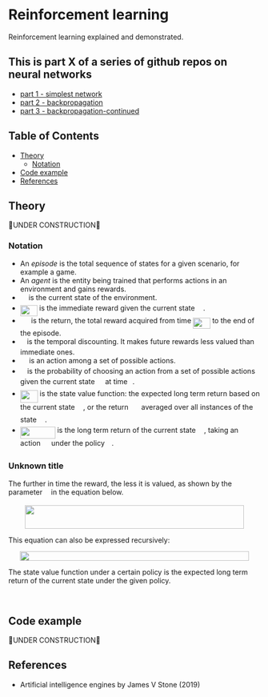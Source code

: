 # Reinforcement learning

Reinforcement learning explained and demonstrated. 

## This is part X of a series of github repos on neural networks

- [part 1 - simplest network](https://github.com/gokadin/ai-simplest-network)
- [part 2 - backpropagation](https://github.com/gokadin/ai-backpropagation)
- [part 3 - backpropagation-continued](https://github.com/gokadin/ai-backpropagation-continued)

## Table of Contents

- [Theory](#theory)
  - [Notation](#notation)
- [Code example](#code-example)
- [References](#references)

## Theory

🚧UNDER CONSTRUCTION🚧

### Notation

- An *episode* is the total sequence of states for a given scenario, for example a game. 
- An *agent* is the entity being trained that performs actions in an environment and gains rewards. 
- <img src="/tex/1f1c28e0a1b1708c6889fb006c886784.svg?invert_in_darkmode&sanitize=true" align=middle width=12.67127234999999pt height=14.15524440000002pt/> is the current state of the environment. 
- <img src="/tex/d69e88ed77551b6644e0498dcff34acd.svg?invert_in_darkmode&sanitize=true" align=middle width=34.09118789999999pt height=22.465723500000017pt/> is the immediate reward given the current state <img src="/tex/1f1c28e0a1b1708c6889fb006c886784.svg?invert_in_darkmode&sanitize=true" align=middle width=12.67127234999999pt height=14.15524440000002pt/>. 
- <img src="/tex/ab4745a27f0ed02fe9e696bcff9d032c.svg?invert_in_darkmode&sanitize=true" align=middle width=17.890435199999988pt height=22.465723500000017pt/> is the return, the total reward acquired from time <img src="/tex/90a730292ad140a4739bf15ec17aeed4.svg?invert_in_darkmode&sanitize=true" align=middle width=34.24649744999999pt height=21.18721440000001pt/> to the end of the episode. 
- <img src="/tex/11c596de17c342edeed29f489aa4b274.svg?invert_in_darkmode&sanitize=true" align=middle width=9.423880949999988pt height=14.15524440000002pt/> is the temporal discounting. It makes future rewards less valued than immediate ones. 
- <img src="/tex/9789555e5d8fa5de21171cc40c86d2cd.svg?invert_in_darkmode&sanitize=true" align=middle width=13.65494624999999pt height=14.15524440000002pt/> is an action among a set of possible actions. 
- <img src="/tex/f30fdded685c83b0e7b446aa9c9aa120.svg?invert_in_darkmode&sanitize=true" align=middle width=9.96010619999999pt height=14.15524440000002pt/> is the probability of choosing an action from a set of possible actions given the current state <img src="/tex/1f1c28e0a1b1708c6889fb006c886784.svg?invert_in_darkmode&sanitize=true" align=middle width=12.67127234999999pt height=14.15524440000002pt/> at time <img src="/tex/4f4f4e395762a3af4575de74c019ebb5.svg?invert_in_darkmode&sanitize=true" align=middle width=5.936097749999991pt height=20.221802699999984pt/>. 
- <img src="/tex/aebccd7db45a7ed2bb7db612bc71d08f.svg?invert_in_darkmode&sanitize=true" align=middle width=34.83644339999999pt height=24.65753399999998pt/> is the state value function: the expected long term return based on the current state <img src="/tex/1f1c28e0a1b1708c6889fb006c886784.svg?invert_in_darkmode&sanitize=true" align=middle width=12.67127234999999pt height=14.15524440000002pt/>, or the return <img src="/tex/ab4745a27f0ed02fe9e696bcff9d032c.svg?invert_in_darkmode&sanitize=true" align=middle width=17.890435199999988pt height=22.465723500000017pt/> averaged over all instances of the state <img src="/tex/1f1c28e0a1b1708c6889fb006c886784.svg?invert_in_darkmode&sanitize=true" align=middle width=12.67127234999999pt height=14.15524440000002pt/>. 
- <img src="/tex/f70a068945814ff901edeb2c3d3a8ac1.svg?invert_in_darkmode&sanitize=true" align=middle width=69.97862684999998pt height=24.65753399999998pt/> is the long term return of the current state <img src="/tex/1f1c28e0a1b1708c6889fb006c886784.svg?invert_in_darkmode&sanitize=true" align=middle width=12.67127234999999pt height=14.15524440000002pt/>, taking an action <img src="/tex/9789555e5d8fa5de21171cc40c86d2cd.svg?invert_in_darkmode&sanitize=true" align=middle width=13.65494624999999pt height=14.15524440000002pt/>  under the policy <img src="/tex/f30fdded685c83b0e7b446aa9c9aa120.svg?invert_in_darkmode&sanitize=true" align=middle width=9.96010619999999pt height=14.15524440000002pt/>. 

### Unknown title

The further in time the reward, the less it is valued, as shown by the parameter <img src="/tex/11c596de17c342edeed29f489aa4b274.svg?invert_in_darkmode&sanitize=true" align=middle width=9.423880949999988pt height=14.15524440000002pt/> in the equation below. 

<p align="center"><img src="/tex/f280f6214782a7a38aad847d156ef626.svg?invert_in_darkmode&sanitize=true" align=middle width=437.4738026999999pt height=47.60747145pt/></p>

This equation can also be expressed recursively:

<p align="center"><img src="/tex/cc0cf65ffdd58d46e62d421fecf7f556.svg?invert_in_darkmode&sanitize=true" align=middle width=457.2646056pt height=18.312383099999998pt/></p>

The state value function under a certain policy is the expected long term return of the current state under the given policy. 

<p align="center"><img src="/tex/c7ee076f5276a440b47cb0503aa12b02.svg?invert_in_darkmode&sanitize=true" align=middle width=157.50334875pt height=16.438356pt/></p>

## Code example

🚧UNDER CONSTRUCTION🚧

## References

- Artificial intelligence engines by James V Stone (2019)